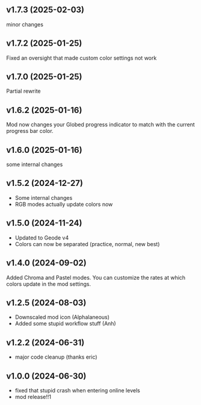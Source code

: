 ## <cy>v1.7.3</c> (2025-02-03)
minor changes

## <cy>v1.7.2</c> (2025-01-25)
Fixed an oversight that made custom color settings not work

## <cy>v1.7.0</c> (2025-01-25)
Partial rewrite

## <cy>v1.6.2</c> (2025-01-16)
Mod now changes your Globed progress indicator to match with the current progress bar color.

## <cy>v1.6.0</c> (2025-01-16)
some internal changes

## <cy>v1.5.2</c> (2024-12-27)
- Some internal changes
- RGB modes actually update colors now

## <cy>v1.5.0</c> (2024-11-24)
- Updated to Geode v4
- Colors can now be separated (practice, normal, new best)

## <cy>v1.4.0</c> (2024-09-02)
Added Chroma and Pastel modes. You can customize the rates at which colors update in the mod settings.

## <cy>v1.2.5</c> (2024-08-03)
- Downscaled mod icon (Alphalaneous)
- Added some stupid workflow stuff (Anh)

## <cy>v1.2.2</c> (2024-06-31)
- major code cleanup (thanks eric)

## <cy>v1.0.0</c> (2024-06-30)
- fixed that stupid crash when entering online levels
- mod release!!1